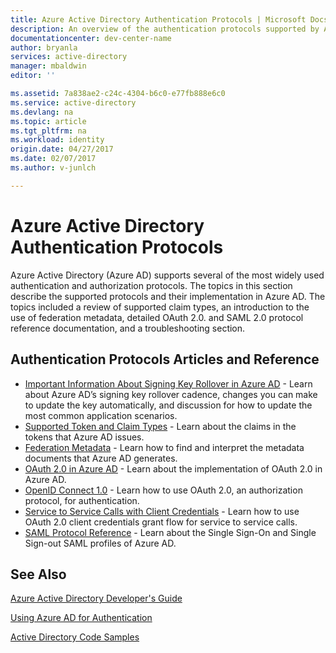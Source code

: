 ```yaml
---
title: Azure Active Directory Authentication Protocols | Microsoft Docs
description: An overview of the authentication protocols supported by Azure Active Directory (AD)
documentationcenter: dev-center-name
author: bryanla
services: active-directory
manager: mbaldwin
editor: ''

ms.assetid: 7a838ae2-c24c-4304-b6c0-e77fb888e6c0
ms.service: active-directory
ms.devlang: na
ms.topic: article
ms.tgt_pltfrm: na
ms.workload: identity
origin.date: 04/27/2017
ms.date: 02/07/2017
ms.author: v-junlch

---
```

# Azure Active Directory Authentication Protocols
Azure Active Directory (Azure AD) supports several of the most widely used authentication and authorization protocols. The topics in this section describe the supported protocols and their implementation in Azure AD. The topics included a review of supported claim types, an introduction to the use of federation metadata, detailed OAuth 2.0. and SAML 2.0 protocol reference documentation, and a troubleshooting section.

## Authentication Protocols Articles and Reference
- [Important Information About Signing Key Rollover in Azure AD](active-directory-signing-key-rollover.md) - Learn about Azure AD’s signing key rollover cadence, changes you can make to update the key automatically, and discussion for how to update the most common application scenarios.
- [Supported Token and Claim Types](active-directory-token-and-claims.md) - Learn about the claims in the tokens that Azure AD issues.
- [Federation Metadata](active-directory-federation-metadata.md) - Learn how to find and interpret the metadata documents that Azure AD generates.
- [OAuth 2.0 in Azure AD](active-directory-protocols-oauth-code.md) - Learn about the implementation of OAuth 2.0 in Azure AD.
- [OpenID Connect 1.0](active-directory-protocols-openid-connect-code.md) - Learn how to use OAuth 2.0, an authorization protocol, for authentication.
- [Service to Service Calls with Client Credentials](active-directory-protocols-oauth-service-to-service.md) - Learn how to use OAuth 2.0 client credentials grant flow for service to service calls.
- [SAML Protocol Reference](active-directory-saml-protocol-reference.md) - Learn about the Single Sign-On and Single Sign-out SAML profiles of Azure AD.

## See Also
[Azure Active Directory Developer's Guide](active-directory-developers-guide.md)

[Using Azure AD for Authentication](../../app-service-web/web-sites-authentication-authorization.md)

[Active Directory Code Samples](active-directory-code-samples.md)

